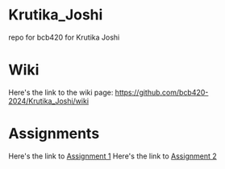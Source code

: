 # Krutika_Joshi
repo for bcb420 for Krutika Joshi

# Wiki
Here's the link to the wiki page: https://github.com/bcb420-2024/Krutika_Joshi/wiki

# Assignments
Here's the link to [Assignment 1](https://github.com/bcb420-2024/Krutika_Joshi)
Here's the link to [Assignment 2](https://github.com/bcb420-2024/Krutika_Joshi)
